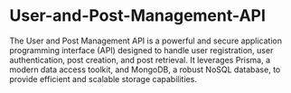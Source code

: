 # User-and-Post-Management-API
The User and Post Management API is a powerful and secure application programming interface (API) designed to handle user registration, user authentication, post creation, and post retrieval. It leverages Prisma, a modern data access toolkit, and MongoDB, a robust NoSQL database, to provide efficient and scalable storage capabilities.
